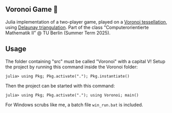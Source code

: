 ## Voronoi Game 🎨
Julia implementation of a two-player game, played on a [Voronoi tessellation](https://en.wikipedia.org/wiki/Voronoi_diagram#Mathematics), using [Delaunay triangulation](https://en.wikipedia.org/wiki/Delaunay_triangulation). Part of the class "Computerorientierte Mathematik II" @ TU Berlin (Summer Term 2025).

## Usage
The folder containing "src" must be called "Voronoi" with a capital V!
Setup the project by running this command inside the Voronoi folder:
```
julia> using Pkg; Pkg.activate("."); Pkg.instantiate()
```
Then the project can be started with this command:
```
julia> using Pkg; Pkg.activate("."); using Voronoi; main()
```
For Windows scrubs like me, a batch file `win_run.bat` is included.
